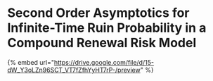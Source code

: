 # Second Order Asymptotics for Infinite-Time Ruin Probability in a Compound Renewal Risk Model

{% embed url="https://drive.google.com/file/d/15-dW_Y3oLZn96SCT_VT7fZfhYyHT7rP-/preview" %}
